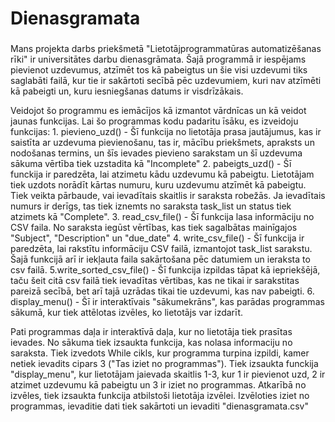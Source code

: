 # Dienasgramata

###
Mans projekta darbs priekšmetā "Lietotājprogrammatūras automatizēšanas rīki" ir universitātes darbu dienasgrāmata. Šajā programmā ir iespējams pievienot uzdevumus, atzīmēt tos kā pabeigtus un šie visi uzdevumi tiks saglabāti failā, kur tie ir sakārtoti secībā pēc uzdevumiem, kuri nav atzīmēti kā pabeigti un, kuru iesniegšanas datums ir visdrīzākais.


Veidojot šo programmu es iemācījos kā izmantot vārdnīcas un kā veidot jaunas funkcijas. Lai šo programmas kodu padaritu īsāku, es izveidoju funkcijas:
     1. pievieno_uzd() -  Šī funkcija no lietotāja prasa jautājumus, kas ir saistīta ar uzdevuma pievienošanu, tas ir, mācību priekšmets, apraksts un nodošanas termins, un šīs ievades pievieno sarakstam un šī uzdevuma sākuma vērtība tiek uzstadita kā "Incomplete"
     2. pabeigts_uzd() - Šī funckija ir paredzēta, lai atzimetu kādu uzdevumu kā pabeigtu. Lietotājam tiek uzdots norādīt kārtas numuru, kuru uzdevumu atzīmēt kā pabeigtu. Tiek veikta pārbaude, vai ievadītais skaitlis ir saraksta robežās. Ja ievadītais numurs ir derīgs, tas tiek iznemts no saraksta task_list un status tiek atzimets kā "Complete".
     3. read_csv_file() - Šī funkcija lasa informāciju no CSV faila. No saraksta iegūst vērtības, kas tiek sagalbātas mainīgajos "Subject", "Description" un "due_date"
     4. write_csv_file() - Šī funkcija ir paredzēta, lai rakstītu informāciju CSV failā, izmantojot task_list sarakstu. Šajā funkcijā arī ir iekļauta faila sakārtošana pēc datumiem un ieraksta to csv failā. 
     5.write_sorted_csv_file() - Šī funkcija izpildas tāpat kā iepriekšējā, taču šeit citā csv failā tiek ievadītas vērtibas, kas ne tikai ir sarakstitas pareizā secībā, bet arī tajā uzrādas tikai tie uzdevumi, kas nav pabeigti.
     6. display_menu() - Šī ir interaktīvais "sākumekrāns", kas parādas programmas sākumā, kur tiek attēlotas izvēles, ko lietotājs var izdarīt. 

Pati programmas daļa ir interaktīvā daļa, kur no lietotāja tiek prasītas ievades. No sākuma tiek izsaukta funkcija, kas nolasa informaciju no saraksta. Tiek izvedots While cikls, kur programma turpina izpildi, kamer netiek ievadits cipars 3 ("Tas iziet no programmas"). Tiek izsaukta funckija "display_menu", kur lietotājam jaievada skaitlis 1-3, kur 1 ir pievienot uzd, 2 ir atzimet uzdevumu kā pabeigtu un 3 ir iziet no programmas. Atkarībā no izvēles, tiek izsaukta funkcija atbilstoši lietotāja izvēlei. Izvēloties iziet no programmas, ievaditie dati tiek sakārtoti un ievaditi "dienasgramata.csv"
